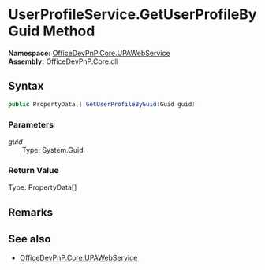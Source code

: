 # UserProfileService.GetUserProfileByGuid Method  
  

**Namespace:** [OfficeDevPnP.Core.UPAWebService](OfficeDevPnP.Core.UPAWebService.md)  
**Assembly:** OfficeDevPnP.Core.dll  
## Syntax
```C#
public PropertyData[] GetUserProfileByGuid(Guid guid)
```
### Parameters
*guid*  
&emsp;&emsp;Type: System.Guid  

### Return Value
Type: PropertyData[]  

## Remarks 

## See also
- [OfficeDevPnP.Core.UPAWebService](OfficeDevPnP.Core.UPAWebService.md)

